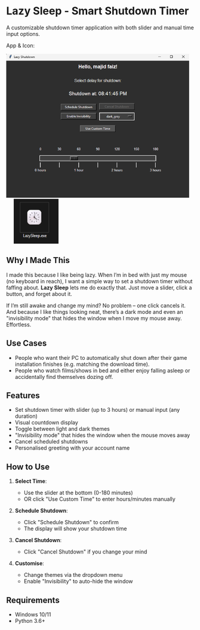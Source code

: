 # Lazy Sleep - Smart Shutdown Timer

A customizable shutdown timer application with both slider and manual time input options.

App & Icon:

<p align="left">
  <img width="490" height="385" src="Sleepy.png" style="margin-right: 20px;">
  <img width="120" height="120" src="/exe icon.png" style="margin-left: 20px;">
</p>

## Why I Made This

I made this because I like being lazy. When I’m in bed with just my mouse (no keyboard in reach), I want a simple way to set a shutdown timer without faffing about. **Lazy Sleep** lets me do exactly that. Just move a slider, click a button, and forget about it.

If I’m still awake and change my mind? No problem – one click cancels it. And because I like things looking neat, there’s a dark mode and even an "invisibility mode" that hides the window when I move my mouse away. Effortless.

## Use Cases

- People who want their PC to automatically shut down after their game installation finishes (e.g. matching the download time).
- People who watch films/shows in bed and either enjoy falling asleep or accidentally find themselves dozing off.

## Features

- Set shutdown timer with slider (up to 3 hours) or manual input (any duration)
- Visual countdown display
- Toggle between light and dark themes
- "Invisibility mode" that hides the window when the mouse moves away
- Cancel scheduled shutdowns
- Personalised greeting with your account name

## How to Use

1. **Select Time**:

   - Use the slider at the bottom (0-180 minutes)
   - OR click "Use Custom Time" to enter hours/minutes manually

2. **Schedule Shutdown**:

   - Click "Schedule Shutdown" to confirm
   - The display will show your shutdown time

3. **Cancel Shutdown**:

   - Click "Cancel Shutdown" if you change your mind

4. **Customise**:
   - Change themes via the dropdown menu
   - Enable "Invisibility" to auto-hide the window

## Requirements

- Windows 10/11
- Python 3.6+
